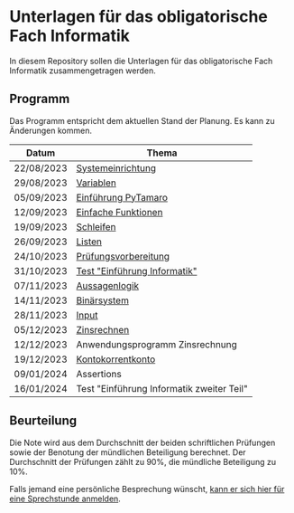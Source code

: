 # Unterlagen für das obligatorische Fach Informatik

In diesem Repository sollen die Unterlagen für das obligatorische Fach Informatik zusammengetragen werden.

## Programm

Das Programm entspricht dem aktuellen Stand der Planung. Es kann zu
Änderungen kommen.

| Datum | Thema |
| ----- | ----- |
| 22/08/2023 | [Systemeinrichtung](230822/01_grundeinrichtung.md) |         
| 29/08/2023 | [Variablen](230829/02_variablen.md)	      |             
| 05/09/2023 | [Einführung PyTamaro](230905/pytamaro.md) |	       
| 12/09/2023 | [Einfache Funktionen](230912/funktionen.md)	|       
| 19/09/2023 | [Schleifen](230919/schleifen.md)	 |      
| 26/09/2023 | [Listen](230926/listen.md) |	
| 24/10/2023 | [Prüfungsvorbereitung](231024/pruefungsbedingungen.md) |
| 31/10/2023 | [Test "Einführung Informatik"](https://nbviewer.org/github/I-gW-23-27/Skript/blob/main/docs/231031/Musterloesung.ipynb) |
| 07/11/2023 | [Aussagenlogik](231107/231107_logik.md)	   |
| 14/11/2023 | [Binärsystem](231114/binaersystem.md)	           |
| 28/11/2023 |  [Input](231128/input_intro.md)          |   
| 05/12/2023 | 	[Zinsrechnen](231204/zinsrechnen.md)	               |
| 12/12/2023 | Anwendungsprogramm Zinsrechnung	|
| 19/12/2023 | [Kontokorrentkonto](231219/oop.md)	|
| 09/01/2024 | Assertions	|
| 16/01/2024 | Test "Einführung Informatik zweiter Teil" |	

## Beurteilung

Die Note wird aus dem Durchschnitt der beiden schriftlichen Prüfungen
sowie der Benotung der mündlichen Beteiligung berechnet. Der
Durchschnitt der Prüfungen zählt zu 90%, die mündliche Beteiligung zu
10%.

Falls jemand eine persönliche Besprechung wünscht, [kann er sich hier für
eine Sprechstunde anmelden](https://calendar.app.google/B6ZDE2UtWVfXkoo58).